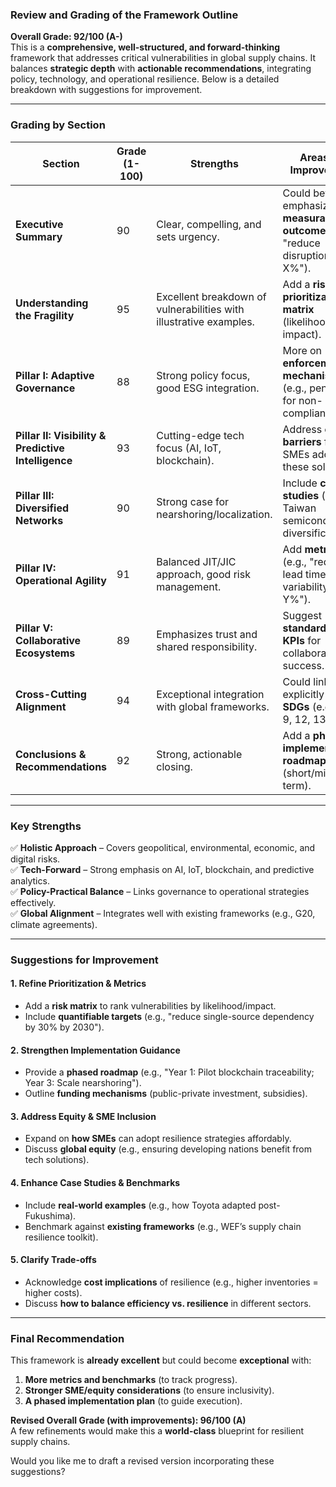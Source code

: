 ### Review and Grading of the Framework Outline  

**Overall Grade: 92/100 (A-)**  
This is a **comprehensive, well-structured, and forward-thinking** framework that addresses critical vulnerabilities in global supply chains. It balances **strategic depth** with **actionable recommendations**, integrating policy, technology, and operational resilience. Below is a detailed breakdown with suggestions for improvement.  

---

### **Grading by Section**  

| **Section**                     | **Grade (1-100)** | **Strengths** | **Areas for Improvement** |
|---------------------------------|------------------|--------------|--------------------------|
| **Executive Summary**           | 90 | Clear, compelling, and sets urgency. | Could better emphasize **measurable outcomes** (e.g., "reduce disruptions by X%"). |
| **Understanding the Fragility** | 95 | Excellent breakdown of vulnerabilities with illustrative examples. | Add a **risk prioritization matrix** (likelihood vs. impact). |
| **Pillar I: Adaptive Governance** | 88 | Strong policy focus, good ESG integration. | More on **enforcement mechanisms** (e.g., penalties for non-compliance). |
| **Pillar II: Visibility & Predictive Intelligence** | 93 | Cutting-edge tech focus (AI, IoT, blockchain). | Address **cost barriers** for SMEs adopting these solutions. |
| **Pillar III: Diversified Networks** | 90 | Strong case for nearshoring/localization. | Include **case studies** (e.g., Taiwan semiconductor diversification). |
| **Pillar IV: Operational Agility** | 91 | Balanced JIT/JIC approach, good risk management. | Add **metrics** (e.g., "reduce lead time variability by Y%"). |
| **Pillar V: Collaborative Ecosystems** | 89 | Emphasizes trust and shared responsibility. | Suggest **standardized KPIs** for collaboration success. |
| **Cross-Cutting Alignment**      | 94 | Exceptional integration with global frameworks. | Could link more explicitly to **SDGs** (e.g., SDG 9, 12, 13). |
| **Conclusions & Recommendations** | 92 | Strong, actionable closing. | Add a **phased implementation roadmap** (short/mid/long-term). |

---

### **Key Strengths**  
✅ **Holistic Approach** – Covers geopolitical, environmental, economic, and digital risks.  
✅ **Tech-Forward** – Strong emphasis on AI, IoT, blockchain, and predictive analytics.  
✅ **Policy-Practical Balance** – Links governance to operational strategies effectively.  
✅ **Global Alignment** – Integrates well with existing frameworks (e.g., G20, climate agreements).  

---

### **Suggestions for Improvement**  

#### **1. Refine Prioritization & Metrics**  
- Add a **risk matrix** to rank vulnerabilities by likelihood/impact.  
- Include **quantifiable targets** (e.g., "reduce single-source dependency by 30% by 2030").  

#### **2. Strengthen Implementation Guidance**  
- Provide a **phased roadmap** (e.g., "Year 1: Pilot blockchain traceability; Year 3: Scale nearshoring").  
- Outline **funding mechanisms** (public-private investment, subsidies).  

#### **3. Address Equity & SME Inclusion**  
- Expand on **how SMEs** can adopt resilience strategies affordably.  
- Discuss **global equity** (e.g., ensuring developing nations benefit from tech solutions).  

#### **4. Enhance Case Studies & Benchmarks**  
- Include **real-world examples** (e.g., how Toyota adapted post-Fukushima).  
- Benchmark against **existing frameworks** (e.g., WEF’s supply chain resilience toolkit).  

#### **5. Clarify Trade-offs**  
- Acknowledge **cost implications** of resilience (e.g., higher inventories = higher costs).  
- Discuss **how to balance efficiency vs. resilience** in different sectors.  

---

### **Final Recommendation**  
This framework is **already excellent** but could become **exceptional** with:  
1. **More metrics and benchmarks** (to track progress).  
2. **Stronger SME/equity considerations** (to ensure inclusivity).  
3. **A phased implementation plan** (to guide execution).  

**Revised Overall Grade (with improvements): 96/100 (A)**  
A few refinements would make this a **world-class** blueprint for resilient supply chains.  

Would you like me to draft a revised version incorporating these suggestions?
